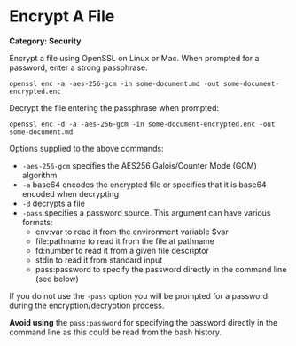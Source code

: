 # Encrypt A File

__Category: Security__

Encrypt a file using OpenSSL on Linux or Mac. When prompted for a password, enter a strong passphrase.

```shell
openssl enc -a -aes-256-gcm -in some-document.md -out some-document-encrypted.enc
```

Decrypt the file entering the passphrase when prompted:

```shell
openssl enc -d -a -aes-256-gcm -in some-document-encrypted.enc -out some-document.md
``` 

Options supplied to the above commands:

* `-aes-256-gcm` specifies the AES256 Galois/Counter Mode (GCM) algorithm
* `-a` base64 encodes the encrypted file or specifies that it is base64 encoded when decrypting
* `-d` decrypts a file
* `-pass` specifies a password source. This argument can have various formats: 
  * env:var to read it from the environment variable $var
  * file:pathname to read it from the file at pathname 
  * fd:number to read it from a given file descriptor
  * stdin to read it from standard input 
  * pass:password to specify the password directly in the command line (see below) 

If you do not use the `-pass` option you will be prompted for a password during the encryption/decryption process.

__Avoid using__ the `pass:password` for specifying the password directly in the command line as this could be read from the bash history.